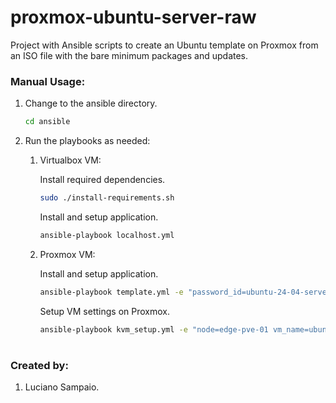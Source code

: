 # proxmox-ubuntu-server-raw
Project with Ansible scripts to create an Ubuntu template on Proxmox from an ISO file with the bare minimum packages and updates.

### Manual Usage:

1. Change to the ansible directory.
    ```bash
    cd ansible
    ```

1. Run the playbooks as needed:

    1. Virtualbox VM:

        Install required dependencies.
        ```bash
        sudo ./install-requirements.sh
        ```

        Install and setup application.
        ```bash
        ansible-playbook localhost.yml
        ```

    1. Proxmox VM:

        Install and setup application.
        ```bash
        ansible-playbook template.yml -e "password_id=ubuntu-24-04-server-raw"
        ```

        Setup VM settings on Proxmox.
        ```bash
        ansible-playbook kvm_setup.yml -e "node=edge-pve-01 vm_name=ubuntu-24-04-server-raw cpu_type=x86-64-v2-AES hotplug=disk,network,cpu"
        ```

#
### Created by:

1. Luciano Sampaio.
